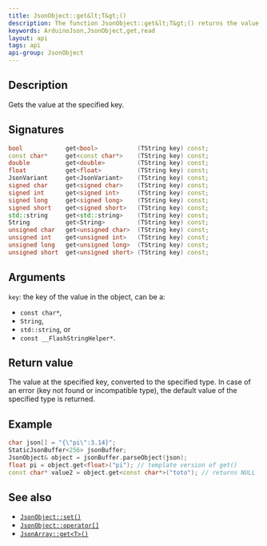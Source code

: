```yaml
---
title: JsonObject::get&lt;T&gt;()
description: The function JsonObject::get&lt;T&gt;() returns the value at specified key.
keywords: ArduinoJson,JsonObject,get,read
layout: api
tags: api
api-group: JsonObject
---
```


## Description

Gets the value at the specified key.

## Signatures

```c++
bool            get<bool>           (TString key) const;
const char*     get<const char*>    (TString key) const;
double          get<double>         (TString key) const;
float           get<float>          (TString key) const;
JsonVariant     get<JsonVariant>    (TString key) const;
signed char     get<signed char>    (TString key) const;
signed int      get<signed int>     (TString key) const;
signed long     get<signed long>    (TString key) const;
signed short    get<signed short>   (TString key) const;
std::string     get<std::string>    (TString key) const;
String          get<String>         (TString key) const;
unsigned char   get<unsigned char>  (TString key) const;
unsigned int    get<unsigned int>   (TString key) const;
unsigned long   get<unsigned long>  (TString key) const;
unsigned short  get<unsigned short> (TString key) const;
```

## Arguments

`key`: the key of the value in the object, can be a:

* `const char*`,
* `String`,
* `std::string`, or
* `const __FlashStringHelper*`.

## Return value

The value at the specified key, converted to the specified type.
In case of an error (key not found or incompatible type), the default value of the specified type is returned.

## Example

```c++
char json[] = "{\"pi\":3.14}";
StaticJsonBuffer<256> jsonBuffer;
JsonObject& object = jsonBuffer.parseObject(json);
float pi = object.get<float>("pi"); // template version of get()
const char* value2 = object.get<const char*>("toto"); // returns NULL
```

## See also

* [`JsonObject::set()`]({{site.baseurl}}/api/jsonobject/set/)
* [`JsonObject::operator[]`]({{site.baseurl}}/api/jsonobject/subscript/)
* [`JsonArray::get<T>()`]({{site.baseurl}}/api/jsonarray/get/)